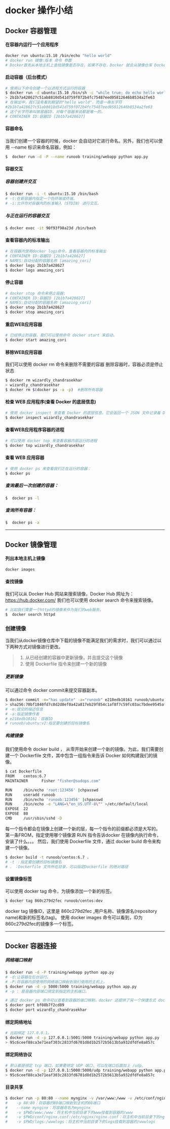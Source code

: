 # docker 操作小结


## Docker 容器管理

####  在容器内运行一个应用程序
```bash
docker run ubuntu:15.10 /bin/echo "hello world"
# docker run 镜像:版本 命令 参数
# Docker首先从本地主机上查找镜像是否存在，如果不存在，Docker 就会从镜像仓库 Docker Hub 下载公共镜像。
```

#### 启动容器（后台模式）
```bash
# 使用以下命令创建一个以进程方式运行的容器
$ docker run -d ubuntu:15.10 /bin/sh -c "while true; do echo hello world; sleep 1; done"
> 2b1b7a428627c51ab8810d541d759f072b4fc75487eed05812646b8534a2fe63
# 在输出中，我们没有看到期望的"hello world"，而是一串长字符
#2b1b7a428627c51ab8810d541d759f072b4fc75487eed05812646b8534a2fe63
# 这个长字符串叫做容器ID，对每个容器来说都是唯一的，
# CONTAINER ID:容器ID [2b1b7a428627]
```

#### 容器命名
当我们创建一个容器的时候，docker 会自动对它进行命名。另外，我们也可以使用 --name 标识来命名容器，例如：
```bash
$  docker run -d -P --name runoob training/webapp python app.py
```

#### 容器交互

##### 容器创建并交互
```bash
$ docker run -i -t ubuntu:15.10 /bin/bash
# -t:在新容器内指定一个伪终端或终端。
# -i:允许你对容器内的标准输入 (STDIN) 进行交互。
```

##### 与正在运行的容器交互
```bash
$ docker exec -it 90f93f98a23d /bin/bash
```

#### 查看容器内的标准输出
```bash
# 在容器内使用docker logs命令，查看容器内的标准输出
# CONTAINER ID:容器ID [2b1b7a428627]
# NAMES:自动分配的容器名称 [amazing_cori]
$ docker logs 2b1b7a428627
$ docker logs amazing_cori
```

#### 停止容器
```bash
# docker stop 命令来停止容器: 
# CONTAINER ID:容器ID [2b1b7a428627]
# NAMES:自动分配的容器名称 [amazing_cori]
$ docker stop 2b1b7a428627
$ docker stop amazing_cori
```

#### 重启WEB应用容器
```bash
# 已经停止的容器，我们可以使用命令 docker start 来启动。
$ docker start amazing_cori
```

#### 移除WEB应用容器
我们可以使用 docker rm 命令来删除不需要的容器
删除容器时，容器必须是停止状态
```bash
$ docker rm wizardly_chandrasekhar 
> wizardly_chandrasekhar
$ docker rm $(docker ps -a -p)	#删除所有容器
```

#### 检查 WEB 应用程序(查看 Docker 的底层信息)
```bash
# 使用 docker inspect 来查看 Docker 的底层信息。它会返回一个 JSON 文件记录着 Docker 容器的配置和状态信息。
$ docker inspect wizardly_chandrasekhar
```

#### 查看WEB应用程序容器的进程
```bash
# 可以使用 docker top 来查看容器内部运行的进程
$ docker top wizardly_chandrasekhar
```

#### 查看 WEB 应用容器
```bash
# 使用 docker ps 来查看我们正在运行的容器：
$ docker ps
```
##### 查询最后一次创建的容器：
```bash
$  docker ps -l 
```
##### 查询所有容器：
```bash
$  docker ps -a
```

________________


## Docker 镜像管理 

#### 列出本地主机上镜像
```bash
docker images
```

#### 查找镜像
我们可以从 Docker Hub 网站来搜索镜像，Docker Hub 网址为： https://hub.docker.com/
我们也可以使用 docker search 命令来搜索镜像。
```bash
# 比如我们需要一个httpd的镜像来作为我们的web服务。
$  docker search httpd
```

### 创建镜像
当我们从docker镜像仓库中下载的镜像不能满足我们的需求时，我们可以通过以下两种方式对镜像进行更改。
>1. 从已经创建的容器中更新镜像，并且提交这个镜像
>2. 使用 Dockerfile 指令来创建一个新的镜像
##### 更新镜像
可以通过命令 docker commit来提交容器副本。
```bash
$ docker commit -m="has update" -a="runoob" e218edb10161 runoob/ubuntu:v2
> sha256:70bf1840fd7c0d2d8ef0a42a817eb29f854c1af8f7c59fc03ac7bdee9545aff8
# -m:提交的描述信息
# -a:指定镜像作者
# e218edb10161：容器ID
# runoob/ubuntu:v2:指定要创建的目标镜像名
```

##### 构建镜像
我们使用命令 docker build ， 从零开始来创建一个新的镜像。为此，我们需要创建一个 Dockerfile 文件，其中包含一组指令来告诉 Docker 如何构建我们的镜像。
```bash
$ cat Dockerfile 
FROM    centos:6.7
MAINTAINER      Fisher "fisher@sudops.com"

RUN     /bin/echo 'root:123456' |chpasswd
RUN     useradd runoob
RUN     /bin/echo 'runoob:123456' |chpasswd
RUN     /bin/echo -e "LANG=\"en_US.UTF-8\"" >/etc/default/local
EXPOSE  22
EXPOSE  80
CMD     /usr/sbin/sshd -D
```
每一个指令都会在镜像上创建一个新的层，每一个指令的前缀都必须是大写的。
第一条FROM，指定使用哪个镜像源
RUN 指令告诉docker 在镜像内执行命令，安装了什么。。。
然后，我们使用 Dockerfile 文件，通过 docker build 命令来构建一个镜像。
```bash
$ docker build -t runoob/centos:6.7 .
# -t ：指定要创建的目标镜像名
# . ：Dockerfile 文件所在目录，可以指定Dockerfile 的绝对路径
```

#### 设置镜像标签
可以使用 docker tag 命令，为镜像添加一个新的标签。
```bash
$ docker tag 860c279d2fec runoob/centos:dev
```
docker tag 镜像ID，这里是 860c279d2fec ,用户名称、镜像源名(repository name)和新的标签名(tag)。
使用 docker images 命令可以看到，ID为860c279d2fec的镜像多一个标签。

___________


## Docker 容器连接

##### 网络端口映射
```bash
$ docker run -d -P training/webapp python app.py
# -d:让容器在后台运行。
# -P:将容器内部使用的网络端口映射到我们使用的主机上。
$ docker run -d -p 5000:5000 training/webapp python app.py
# -p : 是容器内部端口绑定到指定的主机端口。
```
```bash
# 通过 docker ps 命令可以查看到容器的端口映射，docker 还提供了另一个快捷方式 docker port，使用 docker port 可以查看指定 （ID 或者名字）容器的某个确定端口映射到宿主机的端口号。
$ docker port bf08b7f2cd89
$ docker port wizardly_chandrasekhar
```

#### 绑定网络地址
```bash
# 比如绑定 127.0.0.1。
$ docker run -d -p 127.0.0.1:5001:5000 training/webapp python app.py
> 95c6ceef88ca3e71eaf303c2833fd6701d8d1b2572b5613b5a932dfdfe8a857c
```

#### 绑定网络协议
```bash
# 默认都是绑定 tcp 端口，如果要绑定 UDP 端口，可以在端口后面加上 /udp。
$ docker run -d -p 127.0.0.1:5000:5000/udp training/webapp python app.py
> 95c6ceef88ca3e71eaf303c2833fd6701d8d1b2572b5613b5a932dfdfe8a857c
```

#### 目录共享
```bash
$ docker run -p 80:80 --name mynginx -v /var/www:/www -v /etc/conf/nginx.conf:/etc/nginx/nginx.conf -v /var/logs:/wwwlogs -d nginx 
#    -p 80:80：将容器的80端口映射到主机的80端口
#    --name mynginx：将容器命名为mynginx
#    -v $PWD/www:/www：将主机中当前目录下的www挂载到容器的/www
#    -v $PWD/conf/nginx.conf:/etc/nginx/nginx.conf：将主机中当前目录下的nginx.conf挂载到容器的/etc/nginx/nginx.conf
#    -v $PWD/logs:/wwwlogs：将主机中当前目录下的logs挂载到容器的/wwwlogs
```